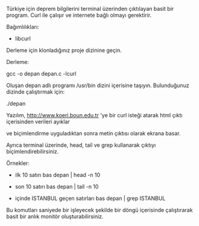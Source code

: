 Türkiye için deprem bilgilerini terminal üzerinden çıktılayan basit bir program. Curl ile çalışır ve internete bağlı olmayı gerektirir.


Bağımlılıkları:

* libcurl


Derleme için klonladığınız proje dizinine geçin.

Derleme:

gcc -o depan depan.c -lcurl


Oluşan depan adlı programı /usr/bin dizini içerisine taşıyın. Bulunduğunuz dizinde çalıştırmak için:

./depan


Yazılım, http://www.koeri.boun.edu.tr 'ye bir curl isteği atarak html çıktı içerisinden verileri ayıklar 

ve biçimlendirme uyguladıktan sonra metin çıktısı olarak ekrana basar.

Ayrıca terminal üzerinde, head, tail ve grep kullanarak çıktıyı biçimlendirebilirsiniz.


Örnekler:

* ilk 10 satırı bas
depan | head -n 10

* son 10 satırı bas
depan | tail -n 10

* içinde ISTANBUL geçen satırları bas
depan | grep ISTANBUL


Bu komutları saniyede bir işleyecek şekilde bir döngü içerisinde çalıştırarak basit bir anlık monitör oluşturabilirsiniz.
